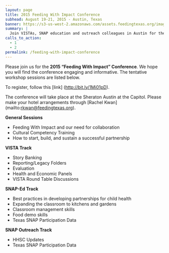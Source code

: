 ```yaml
---
layout: page
title: 2015 Feeding With Impact Conference
subhead: August 19-21, 2015 - Austin, Texas
banner: https://s3-us-west-2.amazonaws.com/assets.feedingtexas.org/images/banners/banner-02.jpg
summary: |
  Join VISTAs, SNAP education and outreach colleagues in Austin for the 2015 “Feeding With Impact” Conference. 
calls_to_action:
  - 1
  - 2
permalink: /feeding-with-impact-conference
---
```

Please join us for the **2015 “Feeding With Impact” Conference**. We hope you will find the conference engaging and informative. The tentative workshop sessions are listed below.

To register, follow this [link] (http://bit.ly/1Mi01pD).

The conference will take place at the Sheraton Austin at the Capitol. Please make your hotel arrangements through [Rachel Kwan] (mailto:rkwan@feedingtexas.org). 

**General Sessions**
* Feeding With Impact and our need for collaboration
* Cultural Competency Training
* How to start, build, and sustain a successful partnership

**VISTA Track**
* Story Banking
* Reporting/Legacy Folders
* Evaluation
* Health and Economic Panels
* VISTA Round Table Discussions

**SNAP-Ed Track**
* Best practices in developing partnerships for child health
* Expanding the classroom to kitchens and gardens
* Classroom management skills
* Food demo skills
* Texas SNAP Participation Data

**SNAP Outreach Track**
* HHSC Updates
* Texas SNAP Participation Data


